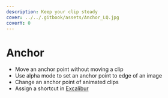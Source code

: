 ```yaml
---
description: Keep your clip steady
cover: ../../.gitbook/assets/Anchor_LQ.jpg
coverY: 0
---
```


# Anchor

* Move an anchor point without moving a clip
* Use alpha mode to set an anchor point to edge of an image
* Change an anchor point of animated clips
* Assign a shortcut in [Excalibur](../excalibur/)
